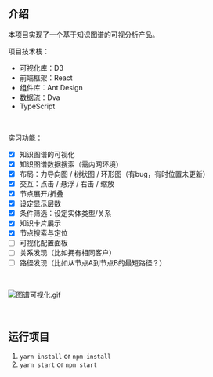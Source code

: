 ## 介绍

本项目实现了一个基于知识图谱的可视分析产品。

项目技术栈：

* 可视化库：D3
* 前端框架：React
* 组件库：Ant Design
* 数据流：Dva
* TypeScript

<br>

实习功能：

- [x] 知识图谱的可视化
- [x] 知识图谱数据搜索（需内网环境）
- [x] 布局：力导向图 / 树状图 / 环形图（有bug，有时位置未更新）
- [x] 交互：点击 / 悬浮 / 右击 / 缩放
- [x] 节点展开/折叠
- [x] 设定显示层数
- [x] 条件筛选：设定实体类型/关系
- [x] 知识卡片展示
- [x] 节点搜索与定位
- [ ] 可视化配置面板
- [ ] 关系发现（比如拥有相同客户）
- [ ] 路径发现（比如从节点A到节点B的最短路径？）

<br>

![图谱可视化.gif](https://i.loli.net/2020/06/12/yrSUG2TOvQuHxPo.gif)

<br>

## 运行项目

1. `yarn install` or `npm install`
2. `yarn start` or `npm start`

